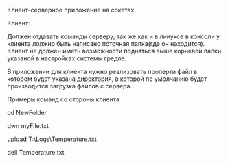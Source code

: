 Клиент-серверное приложение на сокетах. 

Клиент:

Должен отдавать команды серверу; так же как и в линуксе в консоли у клиента лолжно быть написано поточная папка(где он находится). Клиент не должен иметь возможности подняться выше корневой папки указаной в настройках системы гредле.

В приложении для клиента нужно реализовать проперти файл в котором будет указана директория, в которой по умолчанию будет производится загрузка файлов с сервера.

 

Примеры команд со стороны клиента

cd NewFolder

dwn myFile.txt

upload T:\Logs\Temperature.txt

dell Temperature.txt
